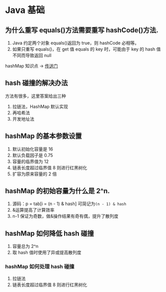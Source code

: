 # Java 基础

## 为什么重写 equals()方法需要重写 hashCode()方法.

1. Java 约定两个对象 equals()返回为 true，则 hashCode 必相等。
2. 如果只重写 equals()，在 get 值 equals 的 key 时，可能由于 key 的 hash 值不同而导致返回 null

hashMap 知识点 -> [传送门](../points/hashMap.md)

## hash 碰撞的解决办法

方法有很多，这里答案给出三种

1. 拉链法，HashMap 默认实现
2. 再哈希法
3. 开发地址法

## hashMap 的基本参数设置

1. 默认初始化容量是 16
2. 默认负载因子是 0.75
3. 容量的临界值为 12
4. 链表长度超过临界值 8 则进行红黑树化
5. 扩容为原来容量的 2 倍

## hashMap 的初始容量为什么是 2^n.

1. 源码：p = tab[i = (n - 1) & hash] 可简记为`(n - 1) & hash`
2. &运算提高了计算效率
3. n-1 保证为奇数，做&操作结果有奇有偶，提升了散列度

## hashMap 如何降低 hash 碰撞

1. 容量总为 2^n
2. 取 hash 值时使用了异或提高散列度

### hashMap 如何处理 hash 碰撞

1. 拉链法
2. 链表长度超过临界值 8 则进行红黑树化













<comment-comment/>